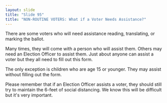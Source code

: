 ```yaml
---
layout: slide
title: "Slide 95"
title: "NON-ROUTINE VOTERS: What if a Voter Needs Assistance?"
---
```


There are some voters who will need assistance reading, translating, or marking the ballot.

Many times, they will come with a person who will assist them. Others may need an Election Officer to assist them. Just about anyone can assist a voter but they all need to fill out this form.

The only exception is children who are age 15 or younger. They may assist without filling out the form.

Please remember that if an Election Officer assists a voter, they should still try to maintain the 6-feet of social distancing. We know this will be difficult but it's very important.
